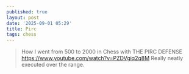 ```yaml
---
published: true
layout: post
date: '2025-09-01 05:29'
title: Pirc
tags: chess 
---
```

> How I went from 500 to 2000 in Chess with THE PIRC DEFENSE
<https://www.youtube.com/watch?v=PZDVgiq2q8M>
Really neatly executed over the range.
